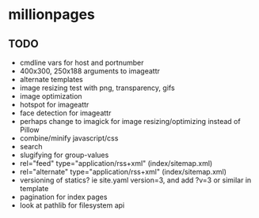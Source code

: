 
# millionpages

## TODO

* cmdline vars for host and portnumber
* 400x300, 250x188 arguments to imageattr
* alternate templates
* image resizing test with png, transparency, gifs
* image optimization
* hotspot for imageattr
* face detection for imageattr
* perhaps change to imagick for image resizing/optimizing instead of Pillow
* combine/minify javascript/css
* search
* slugifying for group-values
* rel="feed" type="application/rss+xml" (index/sitemap.xml)
* rel="alternate" type="application/rss+xml" (index/sitemap.xml)
* versioning of statics? ie site.yaml version=3, and add ?v=3 or similar in template
* pagination for index pages
* look at pathlib for filesystem api
